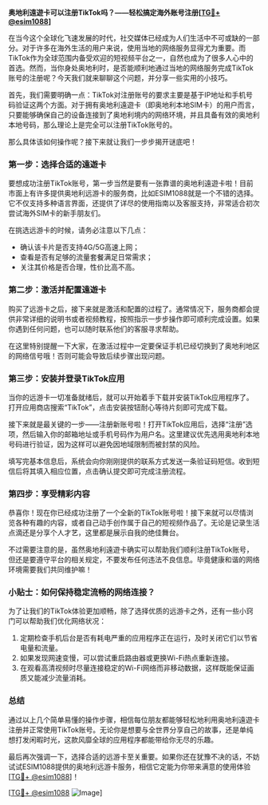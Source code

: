 **奥地利遠遊卡可以注册TikTok吗？——轻松搞定海外账号注册[[TG💪+ @esim1088](https://t.me/s/esim1088)]**

在当今这个全球化飞速发展的时代，社交媒体已经成为人们生活中不可或缺的一部分。对于许多在海外生活的用户来说，使用当地的网络服务显得尤为重要。而TikTok作为全球范围内备受欢迎的短视频平台之一，自然也成为了很多人心中的首选。然而，当你身处奥地利时，是否能顺利地通过当地的网络服务完成TikTok账号的注册呢？今天我们就来聊聊这个问题，并分享一些实用的小技巧。

首先，我们需要明确一点：TikTok对注册账号的要求主要是基于IP地址和手机号码验证这两个方面。对于拥有奥地利遠遊卡（即奥地利本地SIM卡）的用户而言，只要能够确保自己的设备连接到了奥地利境内的网络环境，并且具备有效的奥地利本地号码，那么理论上是完全可以注册TikTok账号的。

那么具体该如何操作呢？接下来就让我们一步步揭开谜底吧！

### 第一步：选择合适的遠遊卡

要想成功注册TikTok账号，第一步当然是要有一张靠谱的奥地利遠遊卡啦！目前市面上有许多提供奥地利远游卡的服务商，比如ESIM1088就是一个不错的选择。它不仅支持多种语言界面，还提供了详尽的使用指南以及客服支持，非常适合初次尝试海外SIM卡的新手朋友们。

在挑选远游卡的时候，请务必注意以下几点：
- 确认该卡片是否支持4G/5G高速上网；
- 查看是否有足够的流量套餐满足日常需求；
- 关注其价格是否合理，性价比高不高。

### 第二步：激活并配置遠遊卡

购买了远游卡之后，接下来就是激活和配置的过程了。通常情况下，服务商都会提供非常详细的说明书或者视频教程，按照指示一步步操作即可顺利完成设置。如果你遇到任何问题，也可以随时联系他们的客服寻求帮助。

在这里特别提醒一下大家，在激活过程中一定要保证手机已经切换到了奥地利地区的网络信号哦！否则可能会导致后续步骤出现问题。

### 第三步：安装并登录TikTok应用

当你的远游卡一切准备就绪后，就可以开始着手下载并安装TikTok应用程序了。打开应用商店搜索“TikTok”，点击安装按钮耐心等待片刻即可完成下载。

接下来就是最关键的一步——注册新账号啦！打开TikTok应用后，选择“注册”选项，然后输入你的邮箱地址或手机号码作为用户名。这里建议优先选用奥地利本地号码进行验证，因为这样可以避免因地域限制而被封禁的风险。

填写完基本信息后，系统会向你刚刚提供的联系方式发送一条验证码短信。收到短信后将其填入相应位置，点击确认提交即可完成注册流程。

### 第四步：享受精彩内容

恭喜你！现在你已经成功注册了一个全新的TikTok账号啦！接下来就可以尽情浏览各种有趣的内容，或者自己动手创作属于自己的短视频作品了。无论是记录生活点滴还是分享个人才艺，这里都是展示自我的绝佳舞台。

不过需要注意的是，虽然奥地利遠遊卡确实可以帮助我们顺利注册TikTok账号，但还是要遵守平台的相关规定，不要发布任何违法不良信息。毕竟健康和谐的网络环境需要我们共同维护嘛！

### 小贴士：如何保持稳定流畅的网络连接？

为了让我们的TikTok体验更加顺畅，除了选择优质的远游卡之外，还有一些小窍门可以帮助我们优化网络状况：

1. 定期检查手机后台是否有耗电严重的应用程序正在运行，及时关闭它们以节省电量和流量。
2. 如果发现网速变慢，可以尝试重启路由器或更换Wi-Fi热点重新连接。
3. 在观看高清视频时尽量连接稳定的Wi-Fi网络而非移动数据，这样既能保证画质又能减少流量消耗。

### 总结

通过以上几个简单易懂的操作步骤，相信每位朋友都能够轻松地利用奥地利遠遊卡注册并正常使用TikTok账号。无论你是想要与全世界分享自己的故事，还是单纯想打发闲暇时光，这款风靡全球的应用程序都能带给你无尽的乐趣。

最后再次强调一下，选择合适的远游卡至关重要。如果你还在犹豫不决的话，不妨试试ESIM1088提供的奥地利远游卡服务，相信它定能为你带来满意的使用体验[[TG💪+ @esim1088](https://t.me/s/esim1088)]！

[[TG💪+ @esim1088](https://t.me/s/esim1088) ![Image](https://i.postimg.cc/4NQfJmqS/Snipaste-2025-05-13-00-14-12.png)]